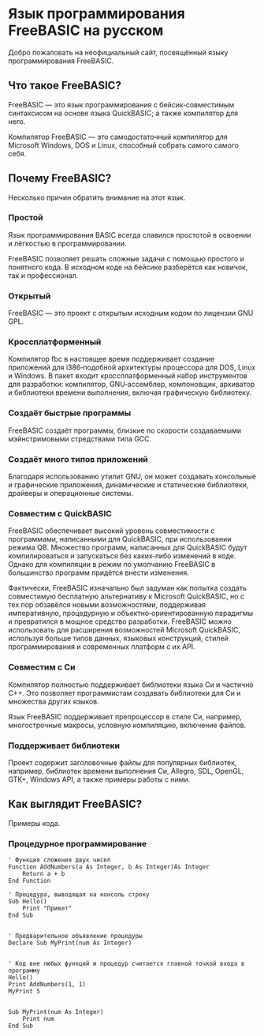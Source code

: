 ﻿# Язык программирования FreeBASIC на русском

Добро пожаловать на неофициальный сайт, посвящённый языку программирования FreeBASIC.


## Что такое FreeBASIC?

FreeBASIC — это язык программирования с бейсик‐совместимым синтаксисом на основе языка QuickBASIC; а также компилятор для него.

Компилятор FreeBASIC — это самодостаточный компилятор для Microsoft Windows, DOS и Linux, способный собрать самого самого себя.


## Почему FreeBASIC?

Несколько причин обратить внимание на этот язык.

### Простой

Язык программирования BASIC всегда славился простотой в освоении и лёгкостью в программировании.

FreeBASIC позволяет решать сложные задачи с помощью простого и понятного кода. В исходном коде на бейсике разберётся как новичок, так и профессионал.

### Открытый

FreeBASIC — это проект с открытым исходным кодом по лицензии GNU GPL.

### Кроссплатформенный

Компилятор fbc в настоящее время поддерживает создание приложений для i386‐подобной архитектуры процессора для DOS, Linux и Windows. В пакет входит кроссплатформенный набор инструментов для разработки: компилятор, GNU‐ассемблер, компоновщик, архиватор и библиотеки времени выполнения, включая графическую библиотеку.

### Создаёт быстрые программы

FreeBASIC создаёт программы, близкие по скорости создаваемыми мэйнстримовыми стредствами типа GCC.

### Создаёт много типов приложений

Благодаря использованию утилит GNU, он может создавать консольные и графические приложения, динамические и статические библиотеки, драйверы и операционные системы.

### Совместим с QuickBASIC

FreeBASIC обеспечивает высокий уровень совместимости с программами, написанными для QuickBASIC, при использовании режима QB. Множество программ, написанных для QuickBASIC будут компилироваться и запускаться без каких‐либо изменений в коде. Однако для компиляции в режим по умолчанию FreeBASIC в большинство программ придётся внести изменения.

Фактически, FreeBASIC изначально был задуман как попытка создать совместимую бесплатную альтернативу к Microsoft QuickBASIC, но с тех пор обзавёлся новыми возможностями, поддерживая императивную, процедурную и объектно‐ориентированную парадигмы и превратился в мощное средство разработки. FreeBASIC можно использовать для расширения возможностей Microsoft QuickBASIC, используя больше типов данных, языковых конструкций, стилей программирования и современных платформ с их API.

### Совместим с Си

Компилятор полностью поддерживает библиотеки языка Си и частично C++. Это позволяет программистам создавать библиотеки для Си и множества других языков.

Язык FreeBASIC поддерживает препроцессор в стиле Си, например, многострочные макросы, условную компиляцию, включение файлов.

### Поддерживает библиотеки

Проект содержит заголовочные файлы для популярных библиотек, например, библиотек времени выполнения Си, Allegro, SDL, OpenGL, GTK+, Windows API, а также примеры работы с ними.


## Как выглядит FreeBASIC?

Примеры кода.

### Процедурное программирование

```FreeBASIC
' Функция сложения двух чисел
Function AddNumbers(a As Integer, b As Integer)As Integer
    Return a + b
End Function

' Процедура, выводящая на консоль строку
Sub Hello()
    Print "Привет"
End Sub


' Предварительное объявление процедуры
Declare Sub MyPrint(num As Integer)


' Код вне любых функций и процедур считается главной точкой входа в программу
Hello()
Print AddNumbers(1, 1)
MyPrint 5


Sub MyPrint(num As Integer)
    Print num
End Sub
```
